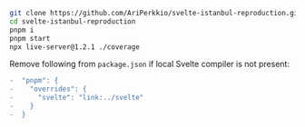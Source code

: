 ```bash
git clone https://github.com/AriPerkkio/svelte-istanbul-reproduction.git
cd svelte-istanbul-reproduction
pnpm i
pnpm start
npx live-server@1.2.1 ./coverage
```

Remove following from `package.json` if local Svelte compiler is not present:

```diff
-  "pnpm": {
-    "overrides": {
-      "svelte": "link:../svelte"
-    }
-  }
```
